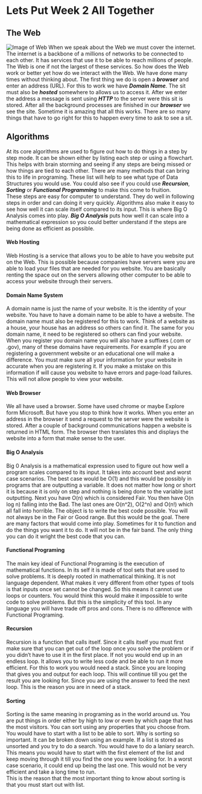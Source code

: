 # Lets Put Week 2 All Together

## The Web
![Image of Web](http://srs.io/s/a5bea1fcf2a98412)
When we speak about the Web we must cover the internet. The internet is a backbone
of a millions of networks to be connected to each other. It has services that use it
to be able to reach millions of people. The Web is one if not the largest of these services.
So how does the Web work or better yet how do we interact with the Web. We have done many
times without thinking about. The first thing we do is open a **_browser_** and enter an
address (URL). For this to work we have **_Domain Name_**. The sit must also be **_hosted_**
somewhere to allows us to access it. After we enter the address a message is sent using **_HTTP_**
to the server were this sit is stored. After all the background processes are finished in our
**_browser_** we see the site. Sometime it is amazing that all this works. There are so many things that have to go right for this to happen every time to ask to see a sit.

## Algorithms
At its core algorithms are used to figure out how to do things in a step by step mode. It can be shown either by listing each step or using a flowchart. This helps with brain storming and seeing if any steps are being missed or how things are tied to each other.
There are many methods that can bring this to life in programing. These list will help to see what type of Data Structures you would use. You could also see if you could use **_Recursion_**, **_Sorting_** or **_Functional Programming_** to make this come to fruition.   
These steps are easy for computer to understand. They do well in following steps in order and can doing it very quickly. Algorithms also make it easy to see how well it can scale itself compared to its input. This is where Big O Analysis comes into play. **_Big O Analysis_** puts how well it can scale into a mathematical expression so you could better understand if the steps are being done as efficient as possible.




#### Web Hosting
Web Hosting is a service that allows you to be able to have you website put on the Web.
This is possible because companies have servers were you are able to load your files that
are needed for you website. You are basically renting the space out on the servers allowing
other computer to be able to access your website through their servers.

#### Domain Name System
A domain name is just the name of your website. It is the identity of your website.
You have to have a domain name to be able to have a website.
The domain name must also be registered for this to work. Think of a website as a
house, your house has an address so others can find it. The same for you domain
name, it need to be registered so others can find your website.
When you register you domain name you will also have a suffixes (.com or .gov),
many of these domains have requirements. For example if you are registering a
government website or an educational one will make a difference.
You must make sure all your information for your website in accurate when you
are registering it. If you make a mistake on this information if will cause you
website to have errors and page-load failures. This will not allow people to view your website.

#### Web Browser
We all have used a browser. Some have used chrome or maybe Explore form Microsoft.
But have you stop to think how it works.
When you enter an address in the browser it send a request to the server were the
website is stored. After a couple of background communications happen a website
is returned in HTML form. The browser then translates this and displays the website
into a form that make sense to the user.

#### Big O Analysis
Big 0 Analysis is a mathematical expression used to figure out how well a program scales compared to its input. It takes into account best and worst case scenarios. The best case would be O(1) and this would be possibly in programs that are outputting a variable. It does not matter how long or short it is because it is only on step and nothing is being done to the variable just outputting. Next you have O(n) which is considered Fair. You then have O(n log n) falling into the Bad. The last ones are O(n^2), O(2^n) and O(n!) which all fall into horrible.
The object is to write the best code possible. You will not always be in the Fair or Good range. But this would be the goal. There are many factors that would come into play. Sometimes for it to function and do the things you want it to do. It will not be in the fair band.
The only thing you can do it wright the best code that you can.

#### Functional Programing
The main key ideal of Functional Programing is the execution of mathematical functions.
In its self it is made of tool sets that are used to solve problems. It is deeply rooted in mathematical thinking. It is not language dependent. What makes it very different from other types of tools is that inputs once set cannot be changed. So this means it cannot use loops or counters. You would think this would make it impossible to write code to solve problems. But this is the simplicity of this tool.  In any language you will have trade off pros and cons. There is no difference with Functional Programing.

#### Recursion
Recursion is a function that calls itself. Since it calls itself you must first make sure that you can get out of the loop once you solve the problem or if you didn’t have to use it in the first place. If not you would end up in an endless loop. It allows you to write less code and be able to run it more efficient. For this to work you would need a stack. Since you are looping that gives you and output for each loop. This will continue till you get the result you are looking for. Since you are using the answer to feed the next loop. This is the reason you are in need of a stack.

#### Sorting
Sorting is the same meaning in programing as in the world around us. You are put things in order either by high to low or even by which page that has the most visitors. You can sort using any properties that you choose from. You would have to start with a list to be able to sort.  Why is sorting so important. It can be broken down using an example.
If a list is stored as unsorted and you try to do a search. You would have to do a laniary search. This means you would have to start with the first element of the list and keep moving through it till you find the one you were looking for. In a worst case scenario, it could end up being the last one. This would not be very efficient and take a long time to run.  
This is the reason that the most important thing to know about sorting is that you must start out with list.
